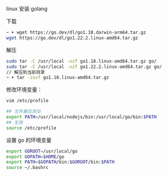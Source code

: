 linux  安装 golang

下载

```sh
~ ➤ wget https://go.dev/dl/go1.18.darwin-arm64.tar.gz
wget https://go.dev/dl/go1.22.2.linux-amd64.tar.gz
```


 解压

```sh
sudo tar -C /usr/local -xzf go1.18.linux-amd64.tar.gz go/
sudo tar -C /usr/local -xzf go1.22.2.linux-amd64.tar.gz go/
// 解压到当前目录
~ ➤ tar -zxvf go1.18.linux-amd64.tar.gz
```

修改环境变量：

```sh
vim /etc/profile

## 文件最后添加
export PATH=/usr/local/nodejs/bin:/usr/local/go/bin:$PATH
## 生效
source /etc/profile
```

设置 go 的环境变量

```sh
export GOROOT=/usr/local/go
export GOPATH=$HOME/go
export PATH=$GOPATH/bin:$GOROOT/bin:$PATH
source ~/.bashrc

```

